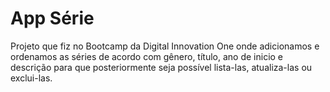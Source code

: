 # App Série

Projeto que fiz no Bootcamp da Digital Innovation One onde adicionamos e ordenamos as séries de acordo com gênero, título, ano de inicio e descrição para que posteriormente seja possível lista-las, atualiza-las ou exclui-las. 
